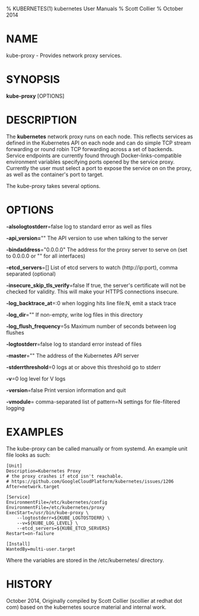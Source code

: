 % KUBERNETES(1) kubernetes User Manuals
% Scott Collier
% October 2014
# NAME
kube-proxy \- Provides network proxy services.

# SYNOPSIS
**kube-proxy** [OPTIONS]

# DESCRIPTION

The **kubernetes** network proxy runs on each node. This reflects services as defined in the Kubernetes API on each node and can do simple TCP stream forwarding or round robin TCP forwarding across a set of backends. Service endpoints are currently found through Docker-links-compatible environment variables specifying ports opened by the service proxy. Currently the user must select a port to expose the service on on the proxy, as well as the container's port to target.

The kube-proxy takes several options.

# OPTIONS
**-alsologtostderr**=false
	log to standard error as well as files

**-api_version=**""
	The API version to use when talking to the server

**-bindaddress**="0.0.0.0"
	The address for the proxy server to serve on (set to 0.0.0.0 or "" for all interfaces)

**-etcd_servers**=[]
	List of etcd servers to watch (http://ip:port), comma separated (optional)

**-insecure_skip_tls_verify**=false
	If true, the server's certificate will not be checked for validity. This will make your HTTPS connections insecure.

**-log_backtrace_at**=:0
	when logging hits line file:N, emit a stack trace

**-log_dir**=""
	If non-empty, write log files in this directory

**-log_flush_frequency**=5s
	Maximum number of seconds between log flushes

**-logtostderr**=false
	log to standard error instead of files

**-master**=""
	The address of the Kubernetes API server

**-stderrthreshold**=0
	logs at or above this threshold go to stderr

**-v**=0
	log level for V logs

**-version**=false
	Print version information and quit

**-vmodule**=
	comma-separated list of pattern=N settings for file-filtered logging


# EXAMPLES

The kube-proxy can be called manually or from systemd. An example unit file looks as such:

	[Unit]
	Description=Kubernetes Proxy
	# the proxy crashes if etcd isn't reachable.
	# https://github.com/GoogleCloudPlatform/kubernetes/issues/1206
	After=network.target
	
	[Service]
	EnvironmentFile=/etc/kubernetes/config
	EnvironmentFile=/etc/kubernetes/proxy
	ExecStart=/usr/bin/kube-proxy \
		--logtostderr=${KUBE_LOGTOSTDERR} \
		--v=${KUBE_LOG_LEVEL} \
		--etcd_servers=${KUBE_ETCD_SERVERS}
	Restart=on-failure
	
	[Install]
	WantedBy=multi-user.target

Where the variables are stored in the /etc/kubernetes/ directory.

# HISTORY
October 2014, Originally compiled by Scott Collier (scollier at redhat dot com) based
 on the kubernetes source material and internal work.
